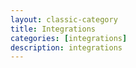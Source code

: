 ```yaml
---
layout: classic-category
title: Integrations
categories: [integrations]
description: integrations
---
```

